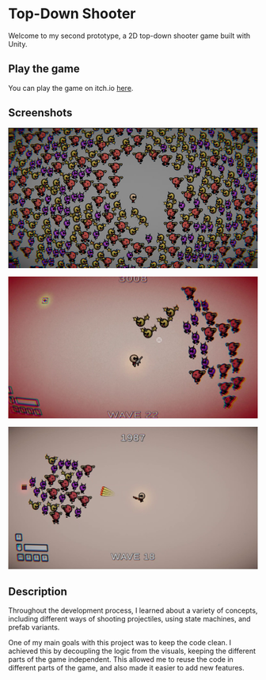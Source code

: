 # Top-Down Shooter

Welcome to my second prototype, a 2D top-down shooter game built with Unity.

## Play the game

You can play the game on itch.io [here](https://alirezaf80.itch.io/top-down-shooter-demo).

## Screenshots

![Screenshot 1](https://github.com/AlirezaF80/Top-Down-Shooter/blob/main/shot1.jpg)

![Screenshot 2](https://github.com/AlirezaF80/Top-Down-Shooter/blob/main/shot2.jpg)

![Screenshot 3](https://github.com/AlirezaF80/Top-Down-Shooter/blob/main/shot3.jpg)

## Description

Throughout the development process, I learned about a variety of concepts, including different ways of shooting projectiles, using state machines, and prefab variants.

One of my main goals with this project was to keep the code clean. I achieved this by decoupling the logic from the visuals, keeping the different parts of the game independent. This allowed me to reuse the code in different parts of the game, and also made it easier to add new features.